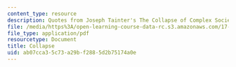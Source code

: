 ```yaml
---
content_type: resource
description: Quotes from Joseph Tainter's The Collapse of Complex Societies.
file: /media/https%3A/open-learning-course-data-rc.s3.amazonaws.com/17-410-globalization-migration-and-international-relations-spring-2006/ab07cca35c73a29bf2885d2b75174a0e_collapse.pdf
file_type: application/pdf
resourcetype: Document
title: Collapse
uid: ab07cca3-5c73-a29b-f288-5d2b75174a0e
---
```

